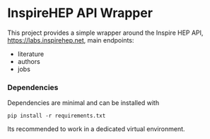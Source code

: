 # InspireHEP API Wrapper

This project provides a simple wrapper around the Inspire HEP API, https://labs.inspirehep.net, main endpoints: 
 
 - literature 
 - authors
 - jobs
 
 ### Dependencies
 
Dependencies are minimal and can be installed with 

    pip install -r requirements.txt
    
Its recommended to work in a dedicated virtual environment.



